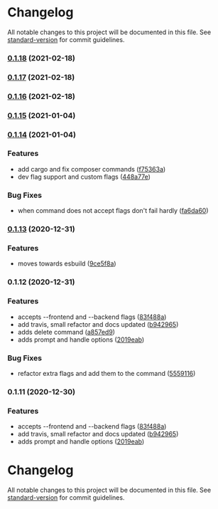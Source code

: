 # Changelog

All notable changes to this project will be documented in this file. See [standard-version](https://github.com/conventional-changelog/standard-version) for commit guidelines.

### [0.1.18](https://github.com/omarsotillo/spm/compare/v0.1.17...v0.1.18) (2021-02-18)

### [0.1.17](https://github.com/omarsotillo/spm/compare/v0.1.16...v0.1.17) (2021-02-18)

### [0.1.16](https://github.com/omarsotillo/spm/compare/v0.1.15...v0.1.16) (2021-02-18)

### [0.1.15](https://github.com/omarsotillo/spm/compare/v0.1.14...v0.1.15) (2021-01-04)

### [0.1.14](https://github.com/omarsotillo/spm/compare/v0.1.13...v0.1.14) (2021-01-04)


### Features

* add cargo and fix composer commands ([f75363a](https://github.com/omarsotillo/spm/commit/f75363a0e9fd1f5c502b59f6b31adc467ba02183))
* dev flag support and custom flags ([448a77e](https://github.com/omarsotillo/spm/commit/448a77e5f64f8233f61cc882eaee6d014901bfbb))


### Bug Fixes

* when command does not accept flags don't fail hardly ([fa6da60](https://github.com/omarsotillo/spm/commit/fa6da60365fb25e651fcc8a90f8f55b681dca210))

### [0.1.13](https://github.com/omarsotillo/spm/compare/v0.1.12...v0.1.13) (2020-12-31)


### Features

* moves towards esbuild ([9ce5f8a](https://github.com/omarsotillo/spm/commit/9ce5f8af8352803ef5db27ef393b50612d88d0f8))

### 0.1.12 (2020-12-31)


### Features

* accepts --frontend and --backend flags ([83f488a](https://github.com/omarsotillo/spm/commit/83f488a8880be0bd182738b38a699efb4260be30))
* add travis, small refactor and docs updated ([b942965](https://github.com/omarsotillo/spm/commit/b94296589368a2424738370ddf128fcc95642950))
* adds delete command ([a857ed9](https://github.com/omarsotillo/spm/commit/a857ed937c9527d97decef1bae2d4beb77943be7))
* adds prompt and handle options ([2019eab](https://github.com/omarsotillo/spm/commit/2019eab39296e003ee952dfc887d502354e2e24d))


### Bug Fixes

* refactor extra flags and add them to the command ([5559116](https://github.com/omarsotillo/spm/commit/55591162919c30d0d22d353034ed178df223709d))

### 0.1.11 (2020-12-30)


### Features

* accepts --frontend and --backend flags ([83f488a](https://github.com/omarsotillo/spm/commit/83f488a8880be0bd182738b38a699efb4260be30))
* add travis, small refactor and docs updated ([b942965](https://github.com/omarsotillo/spm/commit/b94296589368a2424738370ddf128fcc95642950))
* adds prompt and handle options ([2019eab](https://github.com/omarsotillo/spm/commit/2019eab39296e003ee952dfc887d502354e2e24d))

# Changelog

All notable changes to this project will be documented in this file. See [standard-version](https://github.com/conventional-changelog/standard-version) for commit guidelines.
